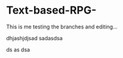 # Text-based-RPG-
This is me testing the branches and editing... 

dhjashjdjsad
sadasdsa

ds
as
dsa
